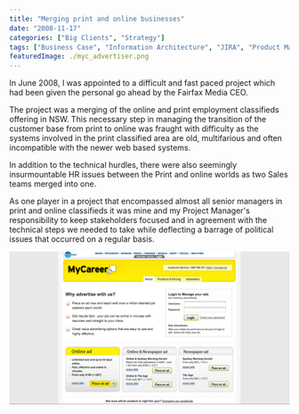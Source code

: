 ```yaml
---
title: "Merging print and online businesses"
date: "2008-11-17"
categories: ["Big Clients", "Strategy"]
tags: ["Business Case", "Information Architecture", "JIRA", "Product Management", "Relationship Management", "User Research", "Wireframes"]
featuredImage: ./myc_advertiser.png
---
```


In June 2008, I was appointed to a difficult and fast paced project which had been given the personal go ahead by the Fairfax Media CEO.

The project was a merging of the online and print employment classifieds offering in NSW. This necessary step in managing the transition of the customer base from print to online was fraught with difficulty as the systems involved in the print classified area are old, multifarious and often incompatible with the newer web based systems.

In addition to the technical hurdles, there were also seemingly insurmountable HR issues between the Print and online worlds as two Sales teams merged into one.

As one player in a project that encompassed almost all senior managers in print and online classifieds it was mine and my Project Manager's responsibility to keep stakeholders focused and in agreement with the technical steps we needed to take while deflecting a barrage of political issues that occurred on a regular basis.

![](./myc_advertiser.png "MyCareer Advertiser page showing the combined print and web offer")
